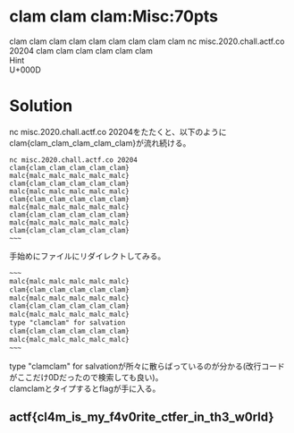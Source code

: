 # clam clam clam:Misc:70pts
clam clam clam clam clam clam clam clam clam nc misc.2020.chall.actf.co 20204 clam clam clam clam clam clam  
Hint  
U+000D  

# Solution
nc misc.2020.chall.actf.co 20204をたたくと、以下のようにclam{clam_clam_clam_clam_clam}が流れ続ける。  
```text:出力
nc misc.2020.chall.actf.co 20204
clam{clam_clam_clam_clam_clam}
malc{malc_malc_malc_malc_malc}
clam{clam_clam_clam_clam_clam}
malc{malc_malc_malc_malc_malc}
clam{clam_clam_clam_clam_clam}
malc{malc_malc_malc_malc_malc}
clam{clam_clam_clam_clam_clam}
malc{malc_malc_malc_malc_malc}
clam{clam_clam_clam_clam_clam}
~~~
```
手始めにファイルにリダイレクトしてみる。  
```text:omg.txt
~~~
malc{malc_malc_malc_malc_malc}
clam{clam_clam_clam_clam_clam}
malc{malc_malc_malc_malc_malc}
clam{clam_clam_clam_clam_clam}
malc{malc_malc_malc_malc_malc}
type "clamclam" for salvation
clam{clam_clam_clam_clam_clam}
malc{malc_malc_malc_malc_malc}
~~~
```
type "clamclam" for salvationが所々に散らばっているのが分かる(改行コードがここだけ0Dだったので検索しても良い)。  
clamclamとタイプするとflagが手に入る。  

## actf{cl4m_is_my_f4v0rite_ctfer_in_th3_w0rld}